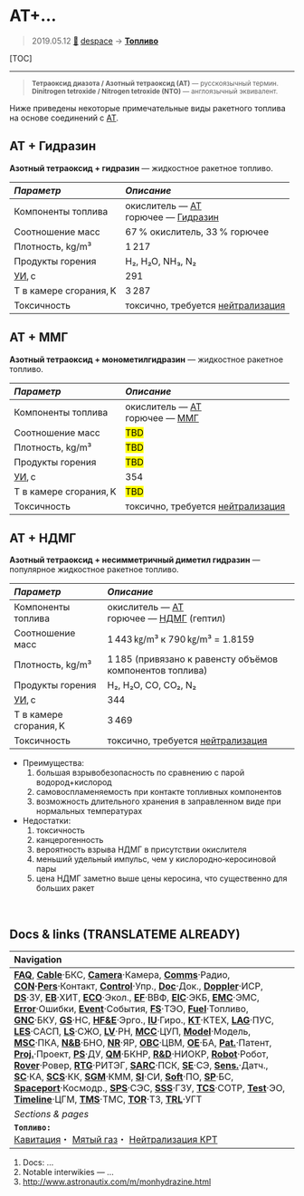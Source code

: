 # АТ+…
> 2019.05.12 [🚀](../index/index.md) [despace](index.md) → **[Топливо](fuel.md)**

[TOC]

---

> <small>**Тетраоксид диазота / Азотный тетраоксид (АТ)** — русскоязычный термин. **Dinitrogen tetroxide / Nitrogen tetroxide (NTO)** — англоязычный эквивалент.</small>

Ниже приведены некоторые примечательные виды ракетного топлива на основе соединений с [АТ](at.md).



## АТ + Гидразин
**Азотный тетраоксид + гидразин** — жидкостное ракетное топливо.

|*Параметр*|*Описание*|
|:--|:--|
|Компоненты топлива|окислитель — [АТ](at.md)<br> горючее — [Гидразин](гидразин.md)|
|Соотношение масс|67 % окислитель, 33 % горючее|
|Плотность, kg/m³|1 217|
|Продукты горения|H₂, H₂O, NH₃, N₂|
|[УИ](isp.md), с|291|
|Т в камере сгорания, K|3 287|
|Токсичность|токсично, требуется [нейтрализация](нейтрализация_крт.md)|



## АТ + ММГ
**Азотный тетраоксид + монометилгидразин** — жидкостное ракетное топливо.

|*Параметр*|*Описание*|
|:--|:--|
|Компоненты топлива|окислитель — [АТ](at.md)<br> горючее — [ММГ](mmh.md)|
|Соотношение масс|<mark>TBD</mark>|
|Плотность, kg/m³|<mark>TBD</mark>|
|Продукты горения|<mark>TBD</mark>|
|[УИ](isp.md), с|354|
|Т в камере сгорания, K|<mark>TBD</mark>|
|Токсичность|токсично, требуется [нейтрализация](нейтрализация_крт.md)|



## АТ + НДМГ
**Азотный тетраоксид + несимметричный диметил гидразин** — популярное жидкостное ракетное топливо.

|*Параметр*|*Описание*|
|:--|:--|
|Компоненты топлива|окислитель — [АТ](at.md)<br> горючее — [НДМГ](udmh.md) (гептил)|
|Соотношение масс|1 443 ㎏/m³ к 790 ㎏/m³ = 1.8159|
|Плотность, kg/m³|1 185 (привязано к равенсту объёмов компонентов топлива)|
|Продукты горения|H₂, H₂O, CO, CO₂, N₂|
|[УИ](isp.md), с|344|
|Т в камере сгорания, K|3 469|
|Токсичность|токсично, требуется [нейтрализация](нейтрализация_крт.md)|

   - Преимущества:
      1. большая взрывобезопасность по сравнению с парой водород+кислород
      1. самовоспламеняемость при контакте топливных компонентов
      1. возможность длительного хранения в заправленном виде при нормальных температурах
   - Недостатки:
      1. токсичность
      1. канцерогенность
      1. вероятность взрыва НДМГ в присутствии окислителя
      1. меньший удельный импульс, чем у кислородно‑керосиновой пары
      1. цена НДМГ заметно выше цены керосина, что существенно для больших ракет



<p style="page-break-after:always"> </p>

## Docs & links (TRANSLATEME ALREADY)
|Navigation|
|:--|
|**[FAQ](faq.md)**, **[Cable](cable.md)**·БКС, **[Camera](cam.md)**·Камера, **[Comms](comms.md)**·Радио, **[CON](contact.md)·[Pers](person.md)**·Контакт, **[Control](control.md)**·Упр., **[Doc](doc.md)**·Док., **[Doppler](doppler.md)**·ИСР, **[DS](ds.md)**·ЗУ, **[EB](eb.md)**·ХИТ, **[ECO](ecology.md)**·Экол., **[EF](ef.md)**·ВВФ, **[ElC](elc.md)**·ЭКБ, **[EMC](emc.md)**·ЭМС, **[Error](error.md)**·Ошибки, **[Event](event.md)**·События, **[FS](fs.md)**·ТЭО, **[Fuel](fuel.md)**·Топливо, **[GNC](gnc.md)**·БКУ, **[GS](scs.md)**·НС, **[HF&E](hfe.md)**·Эрго., **[IU](iu.md)**·Гиро., **[KT](kt.md)**·КТЕХ, **[LAG](lag.md)**·ПУC, **[LES](les.md)**·САСП, **[LS](ls.md)**·СЖО, **[LV](lv.md)**·РН, **[MCC](mcc.md)**·ЦУП, **[Model](model.md)**·Модель, **[MSC](sc.md)**·ПКА, **[N&B](nnb.md)**·БНО, **[NR](nr.md)**·ЯР, **[OBC](obc.md)**·ЦВМ, **[OE](oe.md)**·БА, **[Pat.](патент.md)**·Патент, **[Proj.](project.md)**·Проект, **[PS](ps.md)**·ДУ, **[QM](qm.md)**·БКНР, **[R&D](rnd.md)**·НИОКР, **[Robot](robotics.md)**·Робот, **[Rover](rover.md)**·Ровер, **[RTG](rtg.md)**·РИТЭГ, **[SARC](sarc.md)**·ПСК, **[SE](se.md)**·СЭ, **[Sens.](sensor.md)**·Датч., **[SC](sc.md)**·КА, **[SCS](scs.md)**·КК, **[SGM](sgm.md)**·КММ, **[SI](si.md)**·СИ, **[Soft](soft.md)**·ПО, **[SP](sp.md)**·БС, **[Spaceport](spaceport.md)**·Космодр., **[SPS](sps.md)**·СЭС, **[SSS](sss.md)**·ГЗУ, **[TCS](tcs.md)**·СОТР, **[Test](test.md)**·ЭО, **[Timeline](timeline.md)**·ЦГМ, **[TMS](tms.md)**·ТМС, **[TOR](tor.md)**·ТЗ, **[TRL](trl.md)**·УГТ|
|*Sections & pages*|
|**`Топливо:`**<br> [Кавитация](cavitation.md)・ [Мятый газ](exhsteam.md)・ [Нейтрализация КРТ](нейтрализация_крт.md)|

   1. Docs: …
   1. Notable interwikies — …
   1. <http://www.astronautix.com/m/monhydrazine.html>
